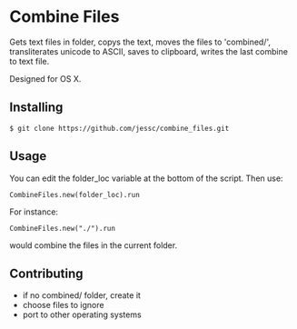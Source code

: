 
# Combine Files

Gets text files in folder, copys the text, moves the files to 'combined/', transliterates unicode to ASCII, saves to clipboard, writes the last combine to text file.

Designed for OS X.

## Installing

	$ git clone https://github.com/jessc/combine_files.git

## Usage

You can edit the folder_loc variable at the bottom of the script. Then use:

	CombineFiles.new(folder_loc).run

For instance:

	CombineFiles.new("./").run

would combine the files in the current folder.

## Contributing
- if no combined/ folder, create it
- choose files to ignore
- port to other operating systems

